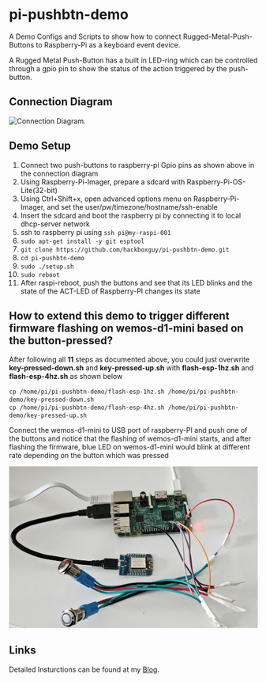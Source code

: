 # pi-pushbtn-demo
A Demo Configs and Scripts to show how to connect Rugged-Metal-Push-Buttons to Raspberry-Pi as a keyboard event device.

A Rugged Metal Push-Button has a built in LED-ring which can be controlled through a gpio pin to show the status of the action triggered by the push-button.

## Connection Diagram

![Connection Diagram.](/images/connection-diagram.png "Connection Diagram.")

## Demo Setup
1. Connect two push-buttons to raspberry-pi Gpio pins as shown above in the connection diagram
1. Using Raspberry-Pi-Imager, prepare a sdcard with Raspberry-Pi-OS-Lite(32-bit)
1. Using Ctrl+Shift+x, open advanced options menu on Raspberry-Pi-Imager, and set the user/pw/timezone/hostname/ssh-enable
1. Insert the sdcard and boot the raspberry pi by connecting it to local dhcp-server network
1. ssh to raspberry pi using ```ssh pi@my-raspi-001```
1. ```sudo apt-get install -y git esptool```
1. ```git clone https://github.com/hackboxguy/pi-pushbtn-demo.git```
1. ```cd pi-pushbtn-demo```
1. ```sudo ./setup.sh```
1. ```sudo reboot```
1. After raspi-reboot, push the buttons and see that its LED blinks and the state of the ACT-LED of Raspberry-PI changes its state

## How to extend this demo to trigger different firmware flashing on wemos-d1-mini based on the button-pressed?
After following all **11** steps as documented above, you could just overwrite **key-pressed-down.sh** and **key-pressed-up.sh** with **flash-esp-1hz.sh** and **flash-esp-4hz.sh** as shown below
```
cp /home/pi/pi-pushbtn-demo/flash-esp-1hz.sh /home/pi/pi-pushbtn-demo/key-pressed-down.sh
cp /home/pi/pi-pushbtn-demo/flash-esp-4hz.sh /home/pi/pi-pushbtn-demo/key-pressed-up.sh
``` 
Connect the wemos-d1-mini to USB port of raspberry-PI and push one of the buttons and notice that the flashing of wemos-d1-mini starts, and after flashing the firmware, blue LED on wemos-d1-mini would blink at different rate depending on the button which was pressed

![wemos-d1-mini-setup.](/images/wemos-d1-mini-setup.jpg "wemos-d1-mini-setup.")

## Links

Detailed Insturctions can be found at my [Blog](http://albert-david.blogspot.com/2023/06/interfacing-rugged-metal-push-button.html).
